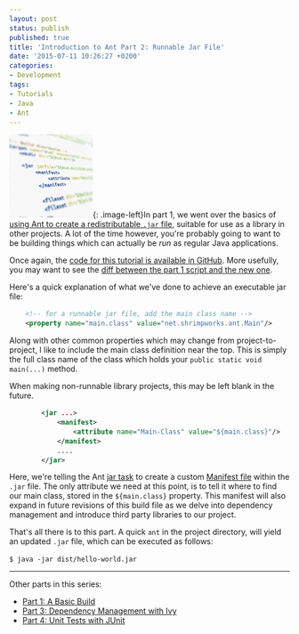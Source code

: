 ```yaml
---
layout: post
status: publish
published: true
title: 'Introduction to Ant Part 2: Runnable Jar File'
date: '2015-07-11 10:26:27 +0200'
categories:
- Development
tags:
- Tutorials
- Java
- Ant
---
```


![](/assets/posts/2015-07-11-ant.png){: .image-left}In part 1, we went over the basics of [using
Ant to create a redistributable `.jar`
file](http://shrimpworks.za.net/2015/07/07/introduction-to-ant-part-1-a-basic-build/),
suitable for use as a library in other projects. A lot of the time
however, you're probably going to want to be building things which can
actually be *run* as regular Java applications.

Once again, the [code for this tutorial is available in
GitHub](https://github.com/shrimpza/ant-tutorial/tree/master/part02).
More usefully, you may want to see the [diff between the part 1 script
and the new
one](https://github.com/shrimpza/ant-tutorial/commit/7425d635cfc68444e1abbc4b16ddf2ccb83337f0).

Here's a quick explanation of what we've done to achieve an executable
jar file:

<!--more-->

```xml
    <!-- for a runnable jar file, add the main class name -->
    <property name="main.class" value="net.shrimpworks.ant.Main"/>
```

Along with other common properties which may change from
project-to-project, I like to include the main class definition near the
top. This is simply the full class name of the class which holds your
`public static void main(...)` method.

When making non-runnable library projects, this may be left blank in the
future.

```xml
        <jar ...>
            <manifest>
                <attribute name="Main-Class" value="${main.class}"/>
            </manifest>
            ....
        </jar>
```

Here, we're telling the Ant [jar
task](https://ant.apache.org/manual/Tasks/jar.html) to create a custom
[Manifest file](https://ant.apache.org/manual/Tasks/manifest.html)
within the `.jar` file. The only attribute we need at this point, is to
tell it where to find our main class, stored in the `${main.class}`
property. This manifest will also expand in future revisions of this
build file as we delve into dependency management and introduce third
party libraries to our project.

That's all there is to this part. A quick `ant` in the project
directory, will yield an updated `.jar` file, which can be executed as
follows:

`$ java -jar dist/hello-world.jar`

---

Other parts in this series:

- [Part 1: A Basic
Build](http://shrimpworks.za.net/2015/07/07/introduction-to-ant-part-1-a-basic-build/)
- [Part 3: Dependency Management with
Ivy](http://shrimpworks.za.net/2015/08/07/introduction-to-ant-part-3-dependency-management-with-ivy/)
- [Part 4: Unit Tests with
JUnit](http://shrimpworks.za.net/2015/09/18/introduction-to-ant-part-4-unit-tests-with-junit/)

